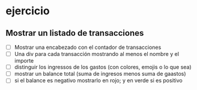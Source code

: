 # ejercicio

## Mostrar un listado de transacciones

- [ ] Mostrar una encabezado con el contador de transacciones
- [ ] Una div para cada transacción mostrando al menos el nombre y el importe
- [ ] distinguir los ingressos de los gastos (con colores, emojis o lo que sea)
- [ ] mostrar un balance total (suma de ingresos menos suma de gaastos)
- [ ] si el balance es negativo mostrarlo en rojo; y en verde si es positivo

